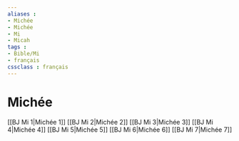 ```yaml
---
aliases : 
- Michée
- Michée
- Mi
- Micah
tags : 
- Bible/Mi
- français
cssclass : français
---
```


# Michée

[[BJ Mi 1|Michée 1]]
[[BJ Mi 2|Michée 2]]
[[BJ Mi 3|Michée 3]]
[[BJ Mi 4|Michée 4]]
[[BJ Mi 5|Michée 5]]
[[BJ Mi 6|Michée 6]]
[[BJ Mi 7|Michée 7]]
